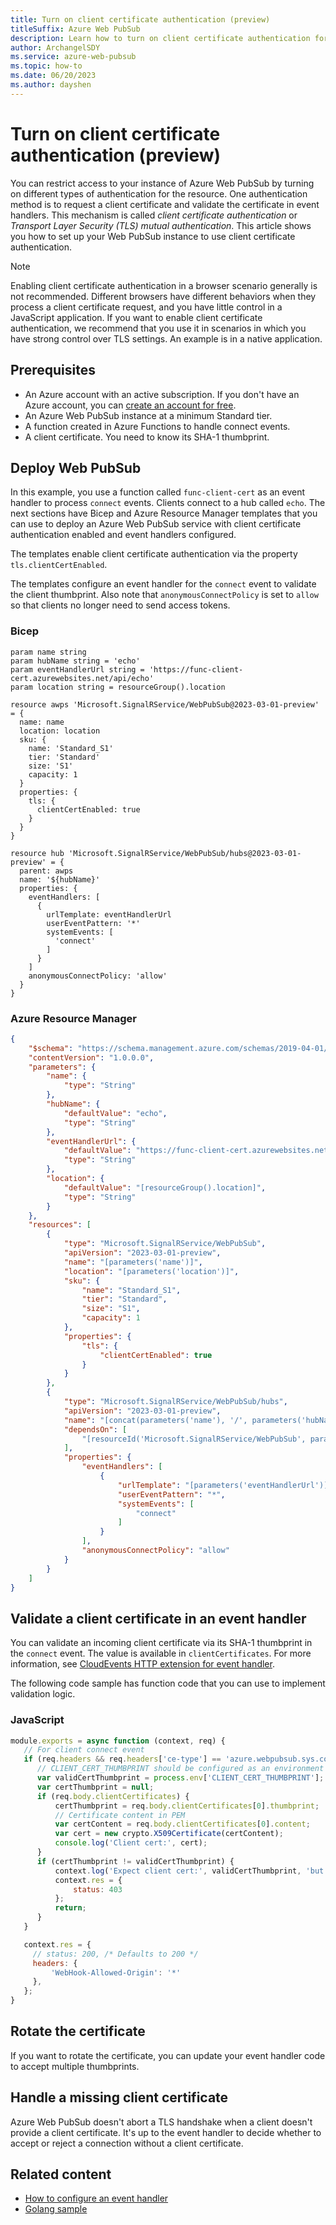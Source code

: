 ```yaml
---
title: Turn on client certificate authentication (preview)
titleSuffix: Azure Web PubSub
description: Learn how to turn on client certificate authentication for Azure Web PubSub (preview).
author: ArchangelSDY
ms.service: azure-web-pubsub
ms.topic: how-to
ms.date: 06/20/2023
ms.author: dayshen
---
```


# Turn on client certificate authentication (preview)

You can restrict access to your instance of Azure Web PubSub by turning on different types of authentication for the resource. One authentication method is to request a client certificate and validate the certificate in event handlers. This mechanism is called *client certificate authentication* or *Transport Layer Security (TLS) mutual authentication*. This article shows you how to set up your Web PubSub instance to use client certificate authentication.

> [!NOTE]
> Enabling client certificate authentication in a browser scenario generally is not recommended. Different browsers have different behaviors when they process a client certificate request, and you have little control in a JavaScript application. If you want to enable client certificate authentication, we recommend that you use it in scenarios in which you have strong control over TLS settings. An example is in a native application.

## Prerequisites

* An Azure account with an active subscription. If you don't have an Azure account, you can [create an account for free](https://azure.microsoft.com/free/).
* An Azure Web PubSub instance at a minimum Standard tier.
* A function created in Azure Functions to handle connect events.
* A client certificate. You need to know its SHA-1 thumbprint.

## Deploy Web PubSub

In this example, you use a function called `func-client-cert` as an event handler to process `connect` events. Clients connect to a hub called `echo`. The next sections have Bicep and Azure Resource Manager templates that you can use to deploy an Azure Web PubSub service with client certificate authentication enabled and event handlers configured.

The templates enable client certificate authentication via the property `tls.clientCertEnabled`.

The templates configure an event handler for the `connect` event to validate the client thumbprint. Also note that `anonymousConnectPolicy` is set to `allow` so that clients no longer need to send access tokens.

### Bicep

```bicep
param name string
param hubName string = 'echo'
param eventHandlerUrl string = 'https://func-client-cert.azurewebsites.net/api/echo'
param location string = resourceGroup().location

resource awps 'Microsoft.SignalRService/WebPubSub@2023-03-01-preview' = {
  name: name
  location: location
  sku: {
    name: 'Standard_S1'
    tier: 'Standard'
    size: 'S1'
    capacity: 1
  }
  properties: {
    tls: {
      clientCertEnabled: true
    }
  }
}

resource hub 'Microsoft.SignalRService/WebPubSub/hubs@2023-03-01-preview' = {
  parent: awps
  name: '${hubName}'
  properties: {
    eventHandlers: [
      {
        urlTemplate: eventHandlerUrl
        userEventPattern: '*'
        systemEvents: [
          'connect'
        ]
      }
    ]
    anonymousConnectPolicy: 'allow'
  }
}
```

### Azure Resource Manager

```json
{
    "$schema": "https://schema.management.azure.com/schemas/2019-04-01/deploymentTemplate.json#",
    "contentVersion": "1.0.0.0",
    "parameters": {
        "name": {
            "type": "String"
        },
        "hubName": {
            "defaultValue": "echo",
            "type": "String"
        },
        "eventHandlerUrl": {
            "defaultValue": "https://func-client-cert.azurewebsites.net/api/echo",
            "type": "String"
        },
        "location": {
            "defaultValue": "[resourceGroup().location]",
            "type": "String"
        }
    },
    "resources": [
        {
            "type": "Microsoft.SignalRService/WebPubSub",
            "apiVersion": "2023-03-01-preview",
            "name": "[parameters('name')]",
            "location": "[parameters('location')]",
            "sku": {
                "name": "Standard_S1",
                "tier": "Standard",
                "size": "S1",
                "capacity": 1
            },
            "properties": {
                "tls": {
                    "clientCertEnabled": true
                }
            }
        },
        {
            "type": "Microsoft.SignalRService/WebPubSub/hubs",
            "apiVersion": "2023-03-01-preview",
            "name": "[concat(parameters('name'), '/', parameters('hubName'))]",
            "dependsOn": [
                "[resourceId('Microsoft.SignalRService/WebPubSub', parameters('name'))]"
            ],
            "properties": {
                "eventHandlers": [
                    {
                        "urlTemplate": "[parameters('eventHandlerUrl')]",
                        "userEventPattern": "*",
                        "systemEvents": [
                            "connect"
                        ]
                    }
                ],
                "anonymousConnectPolicy": "allow"
            }
        }
    ]
}
```

## Validate a client certificate in an event handler

You can validate an incoming client certificate via its SHA-1 thumbprint in the `connect` event. The value is available in `clientCertificates`. For more information, see [CloudEvents HTTP extension for event handler](reference-cloud-events.md#connect).

The following code sample has function code that you can use to implement validation logic.

### JavaScript

```javascript
module.exports = async function (context, req) {
   // For client connect event
   if (req.headers && req.headers['ce-type'] == 'azure.webpubsub.sys.connect') {
      // CLIENT_CERT_THUMBPRINT should be configured as an environment variable of valid client certificate SHA-1 thumbprint
      var validCertThumbprint = process.env['CLIENT_CERT_THUMBPRINT'];
      var certThumbprint = null;
      if (req.body.clientCertificates) {
          certThumbprint = req.body.clientCertificates[0].thumbprint;
          // Certificate content in PEM
          var certContent = req.body.clientCertificates[0].content;
          var cert = new crypto.X509Certificate(certContent);
          console.log('Client cert:', cert);
      }
      if (certThumbprint != validCertThumbprint) {
          context.log('Expect client cert:', validCertThumbprint, 'but got:', certThumbprint);
          context.res = {
              status: 403
          };
          return;
      }
   }

   context.res = {
     // status: 200, /* Defaults to 200 */
     headers: {
         'WebHook-Allowed-Origin': '*'
     },
   };
}
```

## Rotate the certificate

If you want to rotate the certificate, you can update your event handler code to accept multiple thumbprints.

## Handle a missing client certificate

Azure Web PubSub doesn't abort a TLS handshake when a client doesn't provide a client certificate. It's up to the event handler to decide whether to accept or reject a connection without a client certificate.

## Related content

* [How to configure an event handler](howto-develop-eventhandler.md)
* [Golang sample](https://github.com/Azure/azure-webpubsub/blob/main/samples/golang/clientWithCert/Readme.md)
